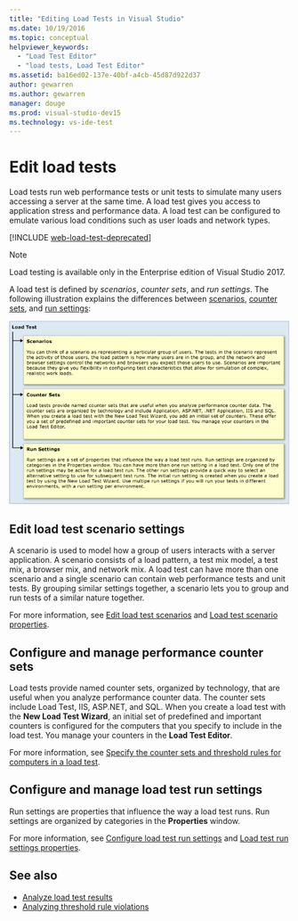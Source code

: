 ```yaml
---
title: "Editing Load Tests in Visual Studio"
ms.date: 10/19/2016
ms.topic: conceptual
helpviewer_keywords:
  - "Load Test Editor"
  - "load tests, Load Test Editor"
ms.assetid: ba16ed02-137e-40bf-a4cb-45d87d922d37
author: gewarren
ms.author: gewarren
manager: douge
ms.prod: visual-studio-dev15
ms.technology: vs-ide-test
---
```

# Edit load tests

Load tests run web performance tests or unit tests to simulate many users accessing a server at the same time. A load test gives you access to application stress and performance data. A load test can be configured to emulate various load conditions such as user loads and network types.

[!INCLUDE [web-load-test-deprecated](includes/web-load-test-deprecated.md)]

> [!NOTE]
> Load testing is available only in the Enterprise edition of Visual Studio 2017.

A load test is defined by *scenarios*, *counter sets*, and *run settings*. The following illustration explains the differences between [scenarios](../test/edit-load-test-scenarios.md), [counter sets](../test/specify-counter-sets-and-threshold-rules-for-load-testing.md), and [run settings](../test/load-test-run-settings-properties.md):

![Load Test Architecture](../test/media/load_test_editor.png)

## Edit load test scenario settings

A scenario is used to model how a group of users interacts with a server application. A scenario consists of a load pattern, a test mix model, a test mix, a browser mix, and network mix. A load test can have more than one scenario and a single scenario can contain web performance tests and unit tests. By grouping similar settings together, a scenario lets you to group and run tests of a similar nature together.

For more information, see [Edit load test scenarios](../test/edit-load-test-scenarios.md) and [Load test scenario properties](../test/load-test-scenario-properties.md).

## Configure and manage performance counter sets

Load tests provide named counter sets, organized by technology, that are useful when you analyze performance counter data. The counter sets include Load Test, IIS, ASP.NET, and SQL. When you create a load test with the **New Load Test Wizard**, an initial set of predefined and important counters is configured for the computers that you specify to include in the load test. You manage your counters in the **Load Test Editor**.

For more information, see [Specify the counter sets and threshold rules for computers in a load test](../test/specify-counter-sets-and-threshold-rules-for-load-testing.md).

## Configure and manage load test run settings

Run settings are properties that influence the way a load test runs. Run settings are organized by categories in the **Properties** window.

For more information, see [Configure load test run settings](../test/configure-load-test-run-settings.md) and [Load test run settings properties](../test/load-test-run-settings-properties.md).

## See also

- [Analyze load test results](../test/analyze-load-test-results-using-the-load-test-analyzer.md)
- [Analyzing threshold rule violations](../test/analyze-threshold-rule-violations-in-load-tests.md)